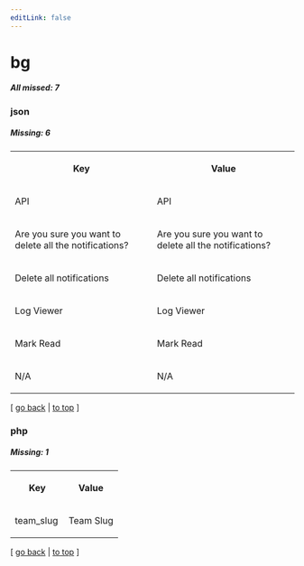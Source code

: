```yaml
---
editLink: false
---
```


# bg

##### All missed: 7


### json

##### Missing: 6

<table width="100%">
<tr><th width="50%">

Key

</th><th width="50%">

Value

</th></tr>
<tr><td width="50%">

API

</td><td width="50%">

API

</td></tr>
<tr><td width="50%">

Are you sure you want to delete all the notifications?

</td><td width="50%">

Are you sure you want to delete all the notifications?

</td></tr>
<tr><td width="50%">

Delete all notifications

</td><td width="50%">

Delete all notifications

</td></tr>
<tr><td width="50%">

Log Viewer

</td><td width="50%">

Log Viewer

</td></tr>
<tr><td width="50%">

Mark Read

</td><td width="50%">

Mark Read

</td></tr>
<tr><td width="50%">

N/A

</td><td width="50%">

N/A

</td></tr>
</table>

[ [go back](../status.md) | [to top](#) ]



### php

##### Missing: 1

<table width="100%">
<tr><th width="50%">

Key

</th><th width="50%">

Value

</th></tr>
<tr><td width="50%">

team_slug

</td><td width="50%">

Team Slug

</td></tr>
</table>

[ [go back](../status.md) | [to top](#) ]

